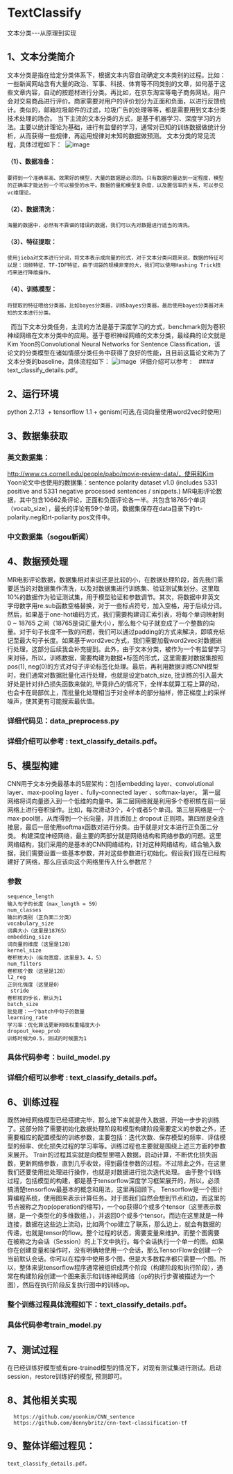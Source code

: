 # TextClassify
文本分类---从原理到实现

## 1、文本分类简介
  文本分类是指在给定分类体系下，根据文本内容自动确定文本类别的过程。比如：一些新闻网站含有大量的政治、军事、科技、体育等不同类别的文章，如何基于这些文章内容，自动的按题材进行分类。再比如，在京东淘宝等电子商务网站，用户会对交易商品进行评价。商家需要对用户的评价划分为正面和负面，以进行反馈统计。类似的，邮箱垃圾邮件的过滤，垃圾广告的处理等等，都是需要用到文本分类技术处理的场合。
  当下主流的文本分类的方式，是基于机器学习、深度学习的方法。主要以统计理论为基础，进行有监督的学习，通常对已知的训练数据做统计分析，从而获得一些规律，再运用规律对未知的数据做预测。
  文本分类的常见流程，具体过程如下：
  ![image]()
#### （1）、数据准备：
    要得到一个准确率高、效果好的模型，大量的数据是必须的。只有数据的量达到一定程度，模型的正确率才能达到一个可以接受的水平。数据的量和模型复杂度，以及置信率的关系，可以参见vc维理论。
#### （2）、数据清洗：
    海量的数据中，必然有不靠谱的错误的数据，我们可以先对数据进行适当的清洗。
#### （3）、特征提取：
    使用jieba对文本进行分词，将文本表示成向量的形式，对于文本分类问题来说，数据的特征可以是：词频特征、TF-IDF特征，由于词袋的规模非常的大，我们可以使用Hashing Trick技巧来进行降维操作。
#### （4）、训练模型：
    将提取的特征喂给分类器，比如bayes分类器，训练bayes分类器，最后使用bayes分类器对未知的文本进行分类。
   而当下文本分类任务，主流的方法是基于深度学习的方式，benchmark则为卷积神经网络在文本分类中的应用。基于卷积神经网络的文本分类，最经典的论文就是Kim Yoon的Convolutional Neural Networks for Sentence Classification，该论文的分类模型在诸如情感分类任务中获得了良好的性能，且目前这篇论文称为了文本分类的baseline，具体流程如下：
   ![image]()
  详细介绍可以参考 :  
  #### text_classify_details.pdf。

## 2、运行环境
  python 2.7.13  + tensorflow 1.1 + genism(可选,在词向量使用word2vec时使用)

## 3、数据集获取
 ### 英文数据集：
  http://www.cs.cornell.edu/people/pabo/movie-review-data/，使用和Kim Yoon论文中也使用的数据集：sentence polarity dataset    v1.0 (includes 5331 positive and 5331 negative processed sentences / snippets.) 
  MR电影评论数据，其中包含10662条评论，正面和负面评论各一半。共包含18765个单词（vocab_size），最长的评论有59个单词，数据集保存在data目录下的rt-  polarity.neg和rt-poliarity.pos文件中。
 ### 中文数据集（sogou新闻）

## 4、数据预处理
  MR电影评论数据，数据集相对来说还是比较的小，在数据处理阶段，首先我们需要适当的对数据集作清洗，以及对数据集进行训练集、验证测试集划分。这里取10%的数据作为验证测试集，用于模型验证和参数调节。其次，将数据中非英文字母数字用re.sub函数空格替换，对于一些标点符号，加入空格，用于后续分词。然后，如果基于one-hot编码方式，我们需要构建词汇索引表，将每个单词映射到 0 ~ 18765 之间（18765是词汇量大小），那么每个句子就变成了一个整数的向量。对于句子长度不一致的问题，我们可以通过padding的方式来解决，即填充标记至最大句子长度。如果基于word2vec方式，我们需要加载word2vec对数据进行处理，这部分后续我会补充提到。此外，由于文本分类，被作为一个有监督学习来对待，所以，训练数据，需要构建为数据+标签的形式，这里需要对数据集按照pos(1), neg(0)的方式对句子评论标签化处理。最后，再利用数据训练CNN模型时，我们通常对数据批量化进行处理，也就是设定batch_size, 批训练的引入最大好处是针对非凸损失函数来做的, 毕竟非凸的情况下，全样本就算工程上算的动，也会卡在局部优上，而批量化处理相当于对全样本的部分抽样，修正梯度上的采样噪声，使其更有可能搜索最优值。
  ### 详细代码见：data_preprocess.py
  ### 详细介绍可以参考 :  text_classify_details.pdf。
  
## 5、模型构建
  CNN用于文本分类最基本的5层架构：包括embedding layer、convolutional layer、max-pooling layer 、fully-connected layer 、softmax-layer。
  第一层网络将词向量嵌入到一个低维的向量中。第二层网络就是利用多个卷积核在前一层网络上进行卷积操作。比如，每次滑动3个，4个或者5个单词。第三层网络是一个max-pool层，从而得到一个长向量，并且添加上 dropout 正则项。第四层是全连接层，最后一层使用softmax函数对进行分类。由于就是对文本进行正负面二分类。
构建深度神经网络，最主要的两部分就是网络结构和网络参数的问题。这里网络结构，我们采用的是基本的CNN网络结构，针对这种网络结构，结合输入数据，我们需要设置一些基本参数，并对这些参数进行初始化。假设我们现在已经构建好了网络，那么应该向这个网络里传入什么参数尼？
### 参数
    sequence_length
    输入句子的长度（max_length = 59）
    num_classes
    输出的类别（正负面二分类）
    vocabulary_size
    词典大小（这里是18765）
    embedding_size
    词向量的维度（这里是128）
    kernel_size
    卷积核大小（纵向宽度，这里是3，4，5）
    num_filters
    卷积核个数（这里是128）
    l2_reg
    正则化强度（这里是0）
     stride
    卷积核的步长，默认为1
    batch_size
    批处理：一个batch中句子的数量
    learning_rate
    学习率：优化算法更新网络权重幅度大小
    dropout_keep_prob
    训练时候为0.5，测试的时候置为1
   ### 具体代码参考：build_model.py
  ### 详细介绍可以参考 :  text_classify_details.pdf。

## 6、训练过程
   既然神经网络模型已经搭建完毕，那么接下来就是传入数据，开始一步步的训练了。这部分除了需要初始化数据处理阶段和模型构建阶段需要定义的参数之外，还需要相应的配置模型的训练参数，主要包括：迭代次数、保存模型的频率、评估模型的频率、优化损失过程的学习率等。训练过程也主要就是围绕上述三方面的参数来展开。
  Train的过程其实就是向模型里喂入数据，启动计算，不断优化损失函数，更新网络参数，直到几乎收敛，得到最佳参数的过程。不过除此之外，在这里我们还要使用批处理进行操作，也就是对数据进行批次迭代处理。
  由于整个训练过程，包括模型的构建，都是基于tensorflow深度学习框架展开的，所以，必须搞清楚tensorflow最基本的概念和用法，这里再回顾下。        Tensorflow是一个图计算编程系统，使用图来表示计算任务。对于图我们自然会想到节点和边，而这里的节点被称之为op(operation的缩写)，一个op获得0个或多个tensor（这里表示数据，是一个类型化的多维数组，），并返回0个或多个tensor。而边在这里就是一种连接，数据在这些边上流动，比如两个op建立了联系，那么边上，就会有数据的传递，也就是tensor的flow。整个过程的状态，需要变量来维护。而整个图需要在被称之为会话（Session）的上下文中执行。每个会话执行一个单一的图。如果你在创建变量和操作时，没有明确地使用一个会话，那么TensorFlow会创建一个当前默认会话。你可以在程序中使用多个图，但是大多数程序都只需要一个图。所以，整体来说tensorflow程序通常被组织成两个阶段（构建阶段和执行阶段），通常在构建阶段创建一个图来表示和训练神经网络（op的执行步骤被描述为一个图），然后在执行阶段反复执行图中的训练op。
 ### 整个训练过程具体流程如下：text_classify_details.pdf。
 ### 具体代码参考train_model.py
 
## 7、测试过程
   在已经训练好模型或有pre-trained模型的情况下，对现有测试集进行测试。启动session，restore训练好的模型, 预测即可。
 
## 8、其他相关实现
      https://github.com/yoonkim/CNN_sentence
      https://github.com/dennybritz/cnn-text-classification-tf
  
## 9、整体详细过程见：
    text_classify_details.pdf。



